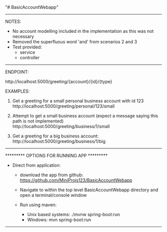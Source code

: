 "# BasicAccountWebapp"

*******************************************
NOTES:

- No account modelling included in the implementation as this was not necessary
- Removed the superfluous word 'and' from scenarios 2 and 3
- Test provided:
  - service
  - controller 
  
*******************************************
ENDPOINT:  

http://localhost:5000/greeting/{account}/{id}/{type}   

EXAMPLES:
1) Get a greeting for a small personal business account with id 123       
   http://localhost:5000/greeting/personal/123/small

2) Attempt to get a small business account (expect a message saying this path is not implemented)
   http://localhost:5000/greeting/business/1/small
	
3) Get a greeting for a big business account:	
   http://localhost:5000/greeting/business/1/big 

*******************************************
********* OPTIONS FOR RUNNING APP *********

- Direct from application: 
  - download the app from github:
    https://github.com/MiniProjs123/BasicAccountWebapp
    
  - Navigate to within the top level BasicAccountWebapp directory and open a terminal/console window
  
  - Run using maven:
    - Unix based systems:   ./mvnw spring-boot:run
    - Windows:              mvn spring-boot:run     
  
 *******************************************   


	
	